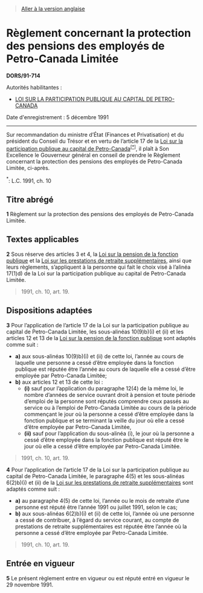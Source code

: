 > [Aller à la version anglaise](/en/Regulations/Statutory%20Orders%20and%20Regulations/91/714.md)

# Règlement concernant la protection des pensions des employés de Petro-Canada Limitée

**DORS/91-714**

Autorités habilitantes : 
- [LOI SUR LA PARTICIPATION PUBLIQUE AU CAPITAL DE PETRO-CANADA](/fr/Lois/Lois%20du%20Canada/1991/ch.%2010.md)

Date d'enregistrement : 5 décembre 1991

----------

Sur recommandation du ministre d’État (Finances et Privatisation) et du président du Conseil du Trésor et en vertu de l’article 17 de la [Loi sur la participation publique au capital de Petro-Canada](/fr/Lois/Lois%20du%20Canada/1991/ch.%2010.md)<sup><a href='#nbp_SOR-91-714_f_hq_6117'>[*]</a></sup>, il plaît à Son Excellence le Gouverneur général en conseil de prendre le Règlement concernant la protection des pensions des employés de Petro-Canada Limitée, ci-après.

<a name='nbp_SOR-91-714_f_hq_6117'><sup>*</sup></a>: L.C. 1991, ch. 10<br />




## Titre abrégé


**1** Règlement sur la protection des pensions des employés de Petro-Canada Limitée.




## Textes applicables


**2** Sous réserve des articles 3 et 4, la [Loi sur la pension de la fonction publique](/fr/Lois/Lois%20révisées%20du%20Canada/P/P-36.md) et la [Loi sur les prestations de retraite supplémentaires](/fr/Lois/Lois%20révisées%20du%20Canada/S/S-24.md), ainsi que leurs règlements, s’appliquent à la personne qui fait le choix visé à l’alinéa 17(1)d) de la Loi sur la participation publique au capital de Petro-Canada Limitée.
> 1991, ch. 10, art. 19.





## Dispositions adaptées


**3** Pour l’application de l’article 17 de la Loi sur la participation publique au capital de Petro-Canada Limitée, les sous-alinéas 10(9)b)(i) et (ii) et les articles 12 et 13 de la [Loi sur la pension de la fonction publique](/fr/Lois/Lois%20révisées%20du%20Canada/P/P-36.md) sont adaptés comme suit :
- **a)** aux sous-alinéas 10(9)b)(i) et (ii) de cette loi, l’année au cours de laquelle une personne a cessé d’être employée dans la fonction publique est réputée être l’année au cours de laquelle elle a cessé d’être employée par Petro-Canada Limitée;
- **b)** aux articles 12 et 13 de cette loi :
	- **(i)** sauf pour l’application du paragraphe 12(4) de la même loi, le nombre d’années de service ouvrant droit à pension et toute période d’emploi de la personne sont réputés comprendre ceux passés au service ou à l’emploi de Petro-Canada Limitée au cours de la période commençant le jour où la personne a cessé d’être employée dans la fonction publique et se terminant la veille du jour où elle a cessé d’être employée par Petro-Canada Limitée,
	- **(ii)** sauf pour l’application du sous-alinéa (i), le jour où la personne a cessé d’être employée dans la fonction publique est réputé être le jour où elle a cessé d’être employée par Petro-Canada Limitée.
> 1991, ch. 10, art. 19.




**4** Pour l’application de l’article 17 de la Loi sur la participation publique au capital de Petro-Canada Limitée, le paragraphe 4(5) et les sous-alinéas 6(2)b)(i) et (ii) de la [Loi sur les prestations de retraite supplémentaires](/fr/Lois/Lois%20révisées%20du%20Canada/S/S-24.md) sont adaptés comme suit :
- **a)** au paragraphe 4(5) de cette loi, l’année ou le mois de retraite d’une personne est réputé être l’année 1991 ou juillet 1991, selon le cas;
- **b)** aux sous-alinéas 6(2)b)(i) et (ii) de cette loi, l’année où une personne a cessé de contribuer, à l’égard du service courant, au compte de prestations de retraite supplémentaires est réputée être l’année où la personne a cessé d’être employée par Petro-Canada Limitée.
> 1991, ch. 10, art. 19.





## Entrée en vigueur


**5** Le présent règlement entre en vigueur ou est réputé entré en vigueur le 29 novembre 1991.


